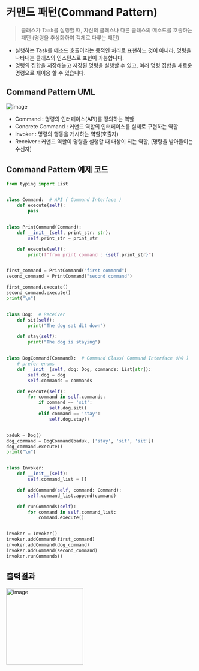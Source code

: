 # 커맨드 패턴(Command Pattern)
> 클래스가 Task를 실행할 때, 자신의 클래스나 다른 클래스의 메소드를 호출하는 패턴 (명령을 추상화하여 객체로 다루는 패턴)
* 실행하는 Task를 메소드 호출이라는 동적인 처리로 표현하느 것이 아니라, 명령을 나타내는 클래스의 인스턴스로 표현이 가능합니다.   
* 명령의 집합을 저장해놓고 저장된 명령을 실행할 수 있고, 여러 명령 집합을 새로운 명령으로 재이용 할 수 있습니다.  

## Command Pattern UML
![image](https://user-images.githubusercontent.com/96826443/168035392-f9ded28e-fecf-49de-9d38-e6b8ae87a843.png)
* Command : 명령의 인터페이스(API)를 정의하는 역할 
* Concrete Command : 커맨드 역할의 인터페이스를 실제로 구현하는 역할
* Invoker : 명령의 행동을 개시하는 역할(호출자)
* Receiver : 커맨드 역할이 명령을 실행할 때 대상이 되는 역할, [명령을 받아들이는 수신자]

## Command Pattern 예제 코드
```python
from typing import List


class Command:  # API ( Command Interface )
    def execute(self):
        pass


class PrintCommand(Command):
    def __init__(self, print_str: str):
        self.print_str = print_str

    def execute(self):
        print(f"from print command : {self.print_str}")


first_command = PrintCommand("first command")
second_command = PrintCommand("second command")

first_command.execute()
second_command.execute()
print("\n")


class Dog:  # Receiver
    def sit(self):
        print("The dog sat dit down")

    def stay(self):
        print("The dog is staying")


class DogCommand(Command):  # Command Class( Command Interface 상속 )
    # prefer enums
    def __init__(self, dog: Dog, commands: List[str]):
        self.dog = dog
        self.commands = commands

    def execute(self):
        for command in self.commands:
            if command == 'sit':
                self.dog.sit()
            elif command == 'stay':
                self.dog.stay()


baduk = Dog()
dog_command = DogCommand(baduk, ['stay', 'sit', 'sit'])
dog_command.execute()
print("\n")


class Invoker:
    def __init__(self):
        self.command_list = []

    def addCommand(self, command: Command):
        self.command_list.append(command)

    def runCommands(self):
        for command in self.command_list:
            command.execute()


invoker = Invoker()
invoker.addCommand(first_command)
invoker.addCommand(dog_command)
invoker.addCommand(second_command)
invoker.runCommands()

```
## 출력결과
<img width="205" alt="image" src="https://user-images.githubusercontent.com/96826443/168042317-937da4b1-d15d-451e-a78b-6e3eefa33db8.png">
